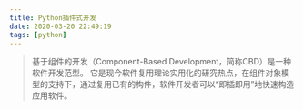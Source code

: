```yaml
---
title: Python插件式开发
date: 2020-03-20 22:49:19
tags: [python]
---
```


> 基于组件的开发（Component-Based Development，简称CBD）是一种软件开发范型。
> 它是现今软件复用理论实用化的研究热点，在组件对象模型的支持下，通过复用已有的构件，软件开发者可以“即插即用”地快速构造应用软件。
